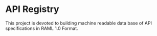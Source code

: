 # API Registry

This project is devoted to building machine readable data base of API specifications in RAML 1.0 Format.
